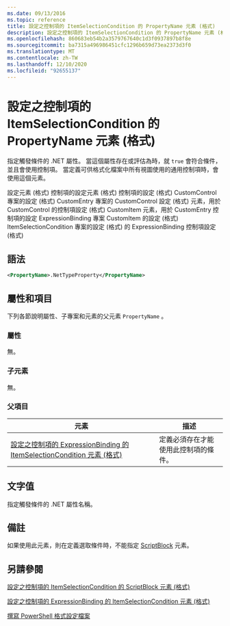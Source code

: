 ```yaml
---
ms.date: 09/13/2016
ms.topic: reference
title: 設定之控制項的 ItemSelectionCondition 的 PropertyName 元素 (格式)
description: 設定之控制項的 ItemSelectionCondition 的 PropertyName 元素 (格式)
ms.openlocfilehash: 860683eb54b2a3579767640c1d3f0937897b8f8e
ms.sourcegitcommit: ba7315a496986451cfc1296b659d73ea2373d3f0
ms.translationtype: MT
ms.contentlocale: zh-TW
ms.lasthandoff: 12/10/2020
ms.locfileid: "92655137"
---
```

# <a name="propertyname-element-for-itemseclectioncondition-for-controls-for-configuration-format"></a>設定之控制項的 ItemSelectionCondition 的 PropertyName 元素 (格式)

指定觸發條件的 .NET 屬性。 當這個屬性存在或評估為時，就 `true` 會符合條件，並且會使用控制項。 當定義可供格式化檔案中所有視圖使用的通用控制項時，會使用這個元素。

設定元素 (格式) 控制項的設定元素 (格式) 控制項的設定 (格式) CustomControl 專案的設定 (格式) CustomEntry 專案的 CustomControl 設定 (格式) 元素，用於 CustomControl 的控制項設定 (格式) CustomItem 元素，用於 CustomEntry 控制項的設定 ExpressionBinding 專案 CustomItem 的設定 (格式) ItemSelectionCondition 專案的設定 (格式) 的 ExpressionBinding 控制項設定 (格式) 

## <a name="syntax"></a>語法

```xml
<PropertyName>.NetTypeProperty</PropertyName>
```

## <a name="attributes-and-elements"></a>屬性和項目

下列各節說明屬性、子專案和元素的父元素 `PropertyName` 。

### <a name="attributes"></a>屬性

無。

### <a name="child-elements"></a>子元素

無。

### <a name="parent-elements"></a>父項目

|元素|描述|
|-------------|-----------------|
|[設定之控制項的 ExpressionBinding 的 ItemSelectionCondition 元素 (格式)](./itemselectioncondition-element-for-expressionbinding-for-controls-for-configuration-format.md)|定義必須存在才能使用此控制項的條件。|

## <a name="text-value"></a>文字值

指定觸發條件的 .NET 屬性名稱。

## <a name="remarks"></a>備註

如果使用此元素，則在定義選取條件時，不能指定 [ScriptBlock](./scriptblock-element-for-itemseclectioncondition-for-controls-for-configuration-format.md) 元素。

## <a name="see-also"></a>另請參閱

[設定之控制項的 ItemSelectionCondition 的 ScriptBlock 元素 (格式)](./scriptblock-element-for-itemseclectioncondition-for-controls-for-configuration-format.md)

[設定之控制項的 ExpressionBinding 的 ItemSelectionCondition 元素 (格式)](./itemselectioncondition-element-for-expressionbinding-for-controls-for-configuration-format.md)

[撰寫 PowerShell 格式設定檔案](./writing-a-powershell-formatting-file.md)
